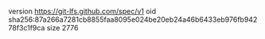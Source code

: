 version https://git-lfs.github.com/spec/v1
oid sha256:87a266a7281cb8855faa8095e024be20eb24a46b6433eb976fb94278f3c1f9ca
size 2776
